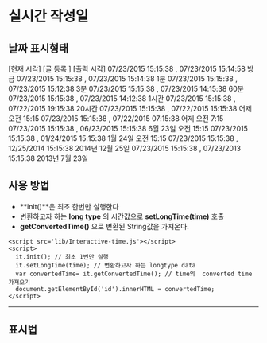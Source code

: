 실시간 작성일
============

날짜 표시형태
------------
[현재 시각]                 [글 등록 ]      [출력 시각]
 07/23/2015 15:15:38 , 07/23/2015 15:14:58       방금
 07/23/2015 15:15:38 , 07/23/2015 15:14:38       1분
 07/23/2015 15:15:38 , 07/23/2015 15:12:38       3분
 07/23/2015 15:15:38 , 07/23/2015 14:15:38       60분
 07/23/2015 15:15:38 , 07/23/2015 14:12:38       1시간
 07/23/2015 15:15:38 , 07/22/2015 19:15:38       20시간
 07/23/2015 15:15:38 , 07/22/2015 15:15:38       어제 오전 15:15
 07/23/2015 15:15:38 , 07/22/2015 07:15:38       어제 오전 7:15
 07/23/2015 15:15:38 , 06/23/2015 15:15:38       6월 23일 오전 15:15
 07/23/2015 15:15:38 , 01/24/2015 15:15:38       1월 24일 오전 15:15
 07/23/2015 15:15:38 , 12/25/2014 15:15:38       2014년 12월 25일
 07/23/2015 15:15:38 , 07/23/2013 15:15:38       2013년 7월 23일
 
 
 
사용 방법
---------

- **init()**은 최초 한번만 실행한다
- 변환하고자 하는 **long type** 의 시간값으로 **setLongTime(time)** 호출
- **getConvertedTime()** 으로 변환된 String값을 가져온다.
 
```
<script src='lib/Interactive-time.js'></script>
<script>
  it.init(); // 최초 1번만 실행
  it.setLongTime(time); // 변환하고자 하는 longtype data
  var convertedTime= it.getConvertedTime(); // time의  converted time 가져오기
  document.getElementById('id').innerHTML = convertedTime;
</script>
```

------

표시법
--------


